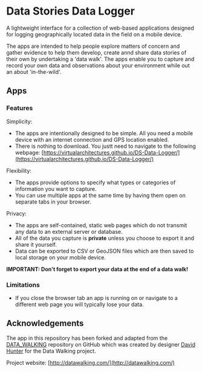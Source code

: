 # Data Stories Data Logger
A lightweight interface for a collection of web-based applications designed for logging geographically located data in the field on a mobile device.

The apps are intended to help people explore matters of concern and gather evidence to help them develop, create annd share data stories of their own by undertaking a 'data walk'. The apps enable you to capture and record your own data and observations about your environment while out an about 'in-the-wild'.

## Apps

### Features
Simplicity:
- The apps are intentionally designed to be simple. All you need a mobile device with an internet connection and GPS location enabled.
- There is nothing to download. You justt need to navigate to the following webpage: [https://virtualarchitectures.github.io/DS-Data-Logger/](https://virtualarchitectures.github.io/DS-Data-Logger/)

Flexibility:  
- The apps provide options to specify what types or categories of information you want to capture.
- You can use multiple apps at the same time by having them open on separate tabs in your browser.

Privacy:
- The apps are self-contained, static web pages which do not transmit any data to an external server or database.
- All of the data you capture is **private** unless you choose to export it and share it yourself.
- Data can be exported to CSV or GeoJSON files which are then saved to local storage on your mobile device. 

**IMPORTANT: Don't forget to export your data at the end of a data walk!**

### Limitations
- If you close the browser tab an app is running on or navigate to a different web page you will typically lose your data.

## Acknowledgements

The app in this repository has been forked and adapted from the [DATA_WALKING](https://github.com/DHDPIC/DATA_WALKING) repository on GitHub which was created by designer [David Hunter](http://davidhunterdesign.com/) for the Data Walking project.

Project website: [http://datawalking.com/](http://datawalking.com/)
